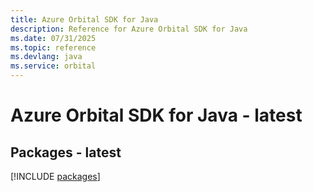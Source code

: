 ```yaml
---
title: Azure Orbital SDK for Java
description: Reference for Azure Orbital SDK for Java
ms.date: 07/31/2025
ms.topic: reference
ms.devlang: java
ms.service: orbital
---
```

# Azure Orbital SDK for Java - latest
## Packages - latest
[!INCLUDE [packages](orbital-index.md)]